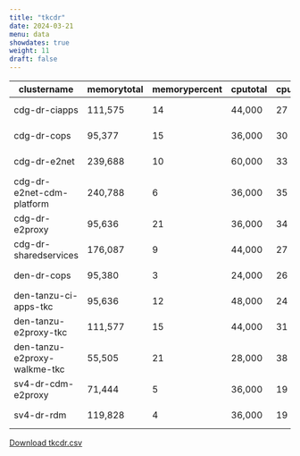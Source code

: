 ```yaml
---
title: "tkcdr"
date: 2024-03-21
menu: data
showdates: true
weight: 11
draft: false
---
```

<!--more-->
| clustername                  | memorytotal | memorypercent | cputotal | cpupercent | nodecount | health  | message            |
| ---------------------------- | ----------- | ------------- | -------- | ---------- | --------- | ------- | ------------------ |
| cdg-dr-ciapps                |     111,575 |            14 |   44,000 |         27 |         7 | HEALTHY | Cluster is healthy |
| cdg-dr-cops                  |      95,377 |            15 |   36,000 |         30 |         6 | HEALTHY | Cluster is healthy |
| cdg-dr-e2net                 |     239,688 |            10 |   60,000 |         33 |         9 | HEALTHY | Cluster is healthy |
| cdg-dr-e2net-cdm-platform    |     240,788 |             6 |   36,000 |         35 |         6 | HEALTHY | Cluster is healthy |
| cdg-dr-e2proxy               |      95,636 |            21 |   36,000 |         34 |         6 | HEALTHY | Cluster is healthy |
| cdg-dr-sharedservices        |     176,087 |             9 |   44,000 |         27 |         7 | HEALTHY | Cluster is healthy |
| den-dr-cops                  |      95,380 |             3 |   24,000 |         26 |         6 | HEALTHY | Cluster is healthy |
| den-tanzu-ci-apps-tkc        |      95,636 |            12 |   48,000 |         24 |         6 | HEALTHY | Cluster is healthy |
| den-tanzu-e2proxy-tkc        |     111,577 |            15 |   44,000 |         31 |         7 | HEALTHY | Cluster is healthy |
| den-tanzu-e2proxy-walkme-tkc |      55,505 |            21 |   28,000 |         38 |         5 | HEALTHY | Cluster is healthy |
| sv4-dr-cdm-e2proxy           |      71,444 |             5 |   36,000 |         19 |         6 | HEALTHY | Cluster is healthy |
| sv4-dr-rdm                   |     119,828 |             4 |   36,000 |         19 |         6 | HEALTHY | Cluster is healthy |
[Download tkcdr.csv](/csv/tkcdr.csv)
